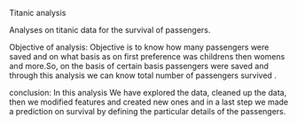 Titanic analysis 

Analyses on titanic data for the survival of passengers.

Objective of analysis: Objective is to know how many passengers were saved and on what basis as on first preference was childrens then womens and more.So, on 
the basis of certain basis passengers were saved and through this analysis we can know total number of passengers survived .

conclusion: In this analysis We have explored the data, cleaned up the data, then we modified features and created new ones and in a last step we made a 
prediction on survival by defining the particular details of the passengers.
